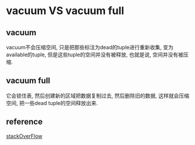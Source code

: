 # vacuum VS vacuum full

## vacuum

vacuum不会压缩空间, 只是把那些标注为dead的tuple进行重新收集, 变为available的tuple, 但是这些tuple的空间并没有被释放, 也就是说, 空间并没有被压缩.

## vacuum full

它会锁住表, 然后创建新的区域把数据复制过去, 然后删除旧的数据, 这样就会压缩空间, 把一些dead tuple的空间释放出来.


## reference

[stackOverFlow](https://dba.stackexchange.com/questions/56374/vacuum-freeze-vs-vacuum-full)